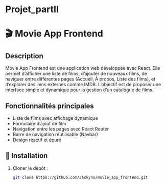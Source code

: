 # Projet_partII
# 🎬 Movie App Frontend

## Description
Movie App Frontend est une application web développée avec React. Elle permet d’afficher une liste de films, d’ajouter de nouveaux films, de naviguer entre différentes pages (Accueil, À propos, Liste des films), et d’explorer des liens externes comme IMDB. L’objectif est de proposer une interface simple et dynamique pour la gestion d’un catalogue de films.

## Fonctionnalités principales
- Liste de films avec affichage dynamique
- Formulaire d’ajout de film
- Navigation entre les pages avec React Router
- Barre de navigation réutilisable (Navbar)
- Design réactif et épuré

## 🔧 Installation

1. Cloner le dépôt :
   ```bash
   git clone https://github.com/Jackyno/movie_app_frontend.git
